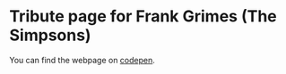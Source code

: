 # Tribute page for Frank Grimes (The Simpsons)

You can find the webpage on [codepen](https://codepen.io/valerioio/pen/WNjdwXa).

